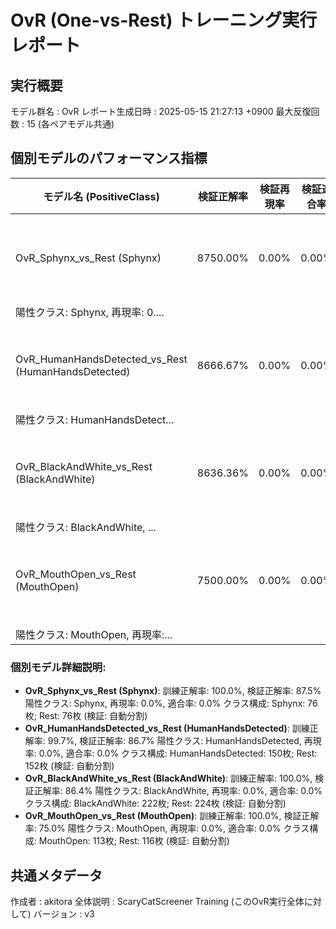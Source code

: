 # OvR (One-vs-Rest) トレーニング実行レポート

## 実行概要
モデル群名         : OvR
レポート生成日時   : 2025-05-15 21:27:13 +0900
最大反復回数     : 15 (各ペアモデル共通)
## 個別モデルのパフォーマンス指標
| モデル名 (PositiveClass) | 検証正解率 | 検証再現率 | 検証適合率 | 説明 |
|--------------------------|--------------|--------------|--------------|------|
| OvR_Sphynx_vs_Rest (Sphynx) | 8750.00% | 0.00% | 0.00% | 訓練正解率: 100.0%, 検証正解率: 87.5%
陽性クラス: Sphynx, 再現率: 0.... |
| OvR_HumanHandsDetected_vs_Rest (HumanHandsDetected) | 8666.67% | 0.00% | 0.00% | 訓練正解率: 99.7%, 検証正解率: 86.7%
陽性クラス: HumanHandsDetect... |
| OvR_BlackAndWhite_vs_Rest (BlackAndWhite) | 8636.36% | 0.00% | 0.00% | 訓練正解率: 100.0%, 検証正解率: 86.4%
陽性クラス: BlackAndWhite, ... |
| OvR_MouthOpen_vs_Rest (MouthOpen) | 7500.00% | 0.00% | 0.00% | 訓練正解率: 100.0%, 検証正解率: 75.0%
陽性クラス: MouthOpen, 再現率:... |


### 個別モデル詳細説明:
- **OvR_Sphynx_vs_Rest (Sphynx)**: 訓練正解率: 100.0%, 検証正解率: 87.5%
陽性クラス: Sphynx, 再現率: 0.0%, 適合率: 0.0%
クラス構成: Sphynx: 76枚; Rest: 76枚
(検証: 自動分割)
- **OvR_HumanHandsDetected_vs_Rest (HumanHandsDetected)**: 訓練正解率: 99.7%, 検証正解率: 86.7%
陽性クラス: HumanHandsDetected, 再現率: 0.0%, 適合率: 0.0%
クラス構成: HumanHandsDetected: 150枚; Rest: 152枚
(検証: 自動分割)
- **OvR_BlackAndWhite_vs_Rest (BlackAndWhite)**: 訓練正解率: 100.0%, 検証正解率: 86.4%
陽性クラス: BlackAndWhite, 再現率: 0.0%, 適合率: 0.0%
クラス構成: BlackAndWhite: 222枚; Rest: 224枚
(検証: 自動分割)
- **OvR_MouthOpen_vs_Rest (MouthOpen)**: 訓練正解率: 100.0%, 検証正解率: 75.0%
陽性クラス: MouthOpen, 再現率: 0.0%, 適合率: 0.0%
クラス構成: MouthOpen: 113枚; Rest: 116枚
(検証: 自動分割)

## 共通メタデータ
作成者            : akitora
全体説明          : ScaryCatScreener Training (このOvR実行全体に対して)
バージョン        : v3